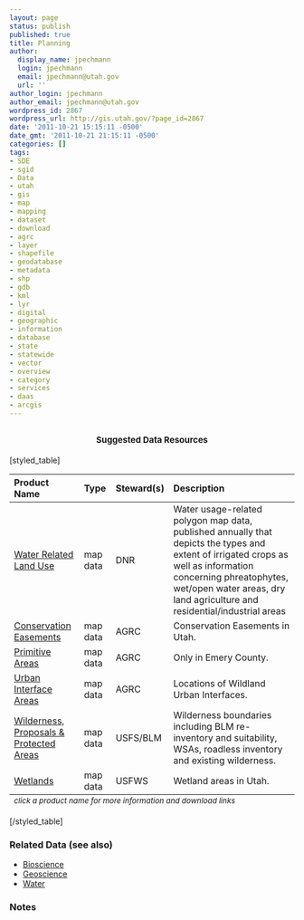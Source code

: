 ```yaml
---
layout: page
status: publish
published: true
title: Planning
author:
  display_name: jpechmann
  login: jpechmann
  email: jpechmann@utah.gov
  url: ''
author_login: jpechmann
author_email: jpechmann@utah.gov
wordpress_id: 2867
wordpress_url: http://gis.utah.gov/?page_id=2867
date: '2011-10-21 15:15:11 -0500'
date_gmt: '2011-10-21 21:15:11 -0500'
categories: []
tags:
- SDE
- sgid
- Data
- utah
- gis
- map
- mapping
- dataset
- download
- agrc
- layer
- shapefile
- geodatabase
- metadata
- shp
- gdb
- kml
- lyr
- digital
- geographic
- information
- database
- state
- statewide
- vector
- overview
- category
- services
- daas
- arcgis
---
```

<h2 style="text-align: center;"><span class="Apple-style-span" style="font-size: 15px;">Suggested Data Resources</span></h2>
<p>[styled_table]</p>
<table>
<thead>
<tr>
<th style="text-align: left;" scope="col">Product Name</th>
<th style="text-align: left;" scope="col">Type</th>
<th style="text-align: left;" scope="col">Steward(s)</th>
<th style="text-align: left;" scope="col">Description</th>
</tr>
</thead>
<tfoot>
<tr>
<td colspan="5"><sub><em>click a product name for more information and download links</em></sub></td>
</tr>
</tfoot>
<tbody>
<tr>
<td style="text-align: left;"><a href="/data/planning/water-related-land">Water Related Land Use</a></td>
<td style="text-align: left;">map data</td>
<td style="text-align: left;">DNR</td>
<td style="text-align: left;">Water usage-related polygon map data, published annually that depicts the types and extent of irrigated crops as well as information concerning phreatophytes, wet/open water areas, dry land agriculture and residential/industrial areas</td>
</tr>
<tr>
<td style="text-align: left;"><a href="ftp://ftp.agrc.utah.gov/UtahSGID_Vector/UTM12_NAD83/PLANNING/UnpackagedData/ConservationEasements/_Statewide/">Conservation Easements</a></td>
<td style="text-align: left;">map data</td>
<td style="text-align: left;">AGRC</td>
<td style="text-align: left;">Conservation Easements in Utah.</td>
</tr>
<tr>
<td style="text-align: left;"><a href="ftp://ftp.agrc.utah.gov/UtahSGID_Vector/UTM12_NAD83/PLANNING/PackagedData/_Statewide/PrimitiveAreas/">Primitive Areas</a></td>
<td style="text-align: left;">map data</td>
<td style="text-align: left;">AGRC</td>
<td style="text-align: left;">Only in Emery County.</td>
</tr>
<tr>
<td style="text-align: left;"><a href="ftp://ftp.agrc.utah.gov/UtahSGID_Vector/UTM12_NAD83/PLANNING/UnpackagedData/UrbanInterfaceAreas/_Statewide/">Urban Interface Areas</a></td>
<td style="text-align: left;">map data</td>
<td style="text-align: left;">AGRC</td>
<td style="text-align: left;">Locations of Wildland Urban Interfaces.</td>
</tr>
<tr>
<td style="text-align: left;"><a href="/data/boundaries/wilderness/"> Wilderness, Proposals & Protected Areas</a></td>
<td style="text-align: left;">map data</td>
<td style="text-align: left;">USFS/BLM</td>
<td style="text-align: left;">Wilderness boundaries including BLM re-inventory and suitability, WSAs, roadless inventory and existing wilderness.</td>
</tr>
<tr>
<td style="text-align: left;"><a href="/data/water/wetlands/">Wetlands</a></td>
<td style="text-align: left;">map data</td>
<td style="text-align: left;">USFWS</td>
<td style="text-align: left;">Wetland areas in Utah.</td>
</tr>
</tbody>
</table>
<p>[/styled_table]</p>
<h3>Related Data (see also)</h3>
<ul>
<li><a href="/data/bioscience-overview/">Bioscience</a></li>
<li><a href="/data/geoscience/">Geoscience</a></li>
<li><a href="/data/water-data-services/">Water</a></li>
</ul>
<h3>Notes</h3>
